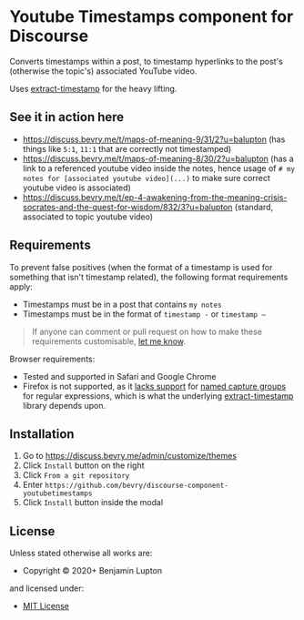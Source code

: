 # Youtube Timestamps component for Discourse

Converts timestamps within a post, to timestamp hyperlinks to the post's (otherwise the topic's) associated YouTube video.

Uses [extract-timestamp](https://github.com/bevry/extract-timestamp/) for the heavy lifting.

## See it in action here

-   https://discuss.bevry.me/t/maps-of-meaning-9/31/2?u=balupton (has things like `5:1`, `11:1` that are correctly not timestamped)
-   https://discuss.bevry.me/t/maps-of-meaning-8/30/2?u=balupton (has a link to a referenced youtube video inside the notes, hence usage of `# my notes for [associated youtube video](...)` to make sure correct youtube video is associated)
-   https://discuss.bevry.me/t/ep-4-awakening-from-the-meaning-crisis-socrates-and-the-quest-for-wisdom/832/3?u=balupton (standard, associated to topic youtube video)

## Requirements

To prevent false positives (when the format of a timestamp is used for something that isn't timestamp related), the following format requirements apply:

-   Timestamps must be in a post that contains `my notes`
-   Timestamps must be in the format of `timestamp -` or `timestamp —`

> If anyone can comment or pull request on how to make these requirements customisable, [let me know](https://github.com/bevry/discourse-component-youtubetimestamps/issues/1).

Browser requirements:

-   Tested and supported in Safari and Google Chrome
-   Firefox is not supported, as it [lacks support](https://bugzilla.mozilla.org/show_bug.cgi?id=1362154) for [named capture groups](https://github.com/tc39/proposal-regexp-named-groups) for regular expressions, which is what the underlying [extract-timestamp](https://github.com/bevry/extract-timestamp) library depends upon.

## Installation

1. Go to https://discuss.bevry.me/admin/customize/themes
1. Click `Install` button on the right
1. Click `From a git repository`
1. Enter `https://github.com/bevry/discourse-component-youtubetimestamps`
1. Click `Install` button inside the modal

<!-- LICENSE/ -->

<h2>License</h2>

Unless stated otherwise all works are:

<ul><li>Copyright &copy; 2020+ Benjamin Lupton</li></ul>

and licensed under:

<ul><li><a href="http://spdx.org/licenses/MIT.html">MIT License</a></li></ul>

<!-- /LICENSE -->
